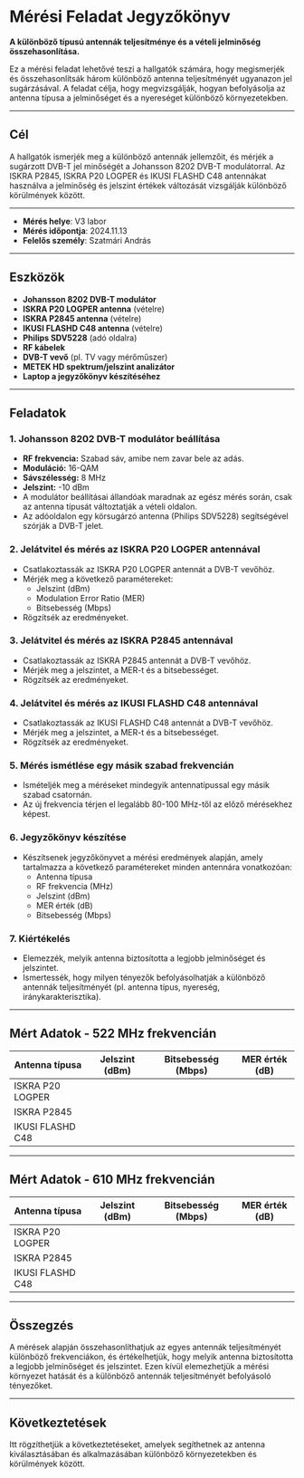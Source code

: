 # Mérési Feladat Jegyzőkönyv

**A különböző típusú antennák teljesítménye és a vételi jelminőség összehasonlítása.**

Ez a mérési feladat lehetővé teszi a hallgatók számára, hogy megismerjék és összehasonlítsák három különböző antenna teljesítményét ugyanazon jel sugárzásával. A feladat célja, hogy megvizsgálják, hogyan befolyásolja az antenna típusa a jelminőséget és a nyereséget különböző környezetekben.

---

## Cél
A hallgatók ismerjék meg a különböző antennák jellemzőit, és mérjék a sugárzott DVB-T jel minőségét a Johansson 8202 DVB-T modulátorral. Az ISKRA P2845, ISKRA P20 LOGPER és IKUSI FLASHD C48 antennákat használva a jelminőség és jelszint értékek változását vizsgálják különböző körülmények között.

---

- **Mérés helye**: V3 labor
- **Mérés időpontja**: 2024.11.13
- **Felelős személy**: Szatmári András

---

## Eszközök
- **Johansson 8202 DVB-T modulátor**
- **ISKRA P20 LOGPER antenna** (vételre)
- **ISKRA P2845 antenna** (vételre)
- **IKUSI FLASHD C48 antenna** (vételre)
- **Philips SDV5228** (adó oldalra)
- **RF kábelek**
- **DVB-T vevő** (pl. TV vagy mérőműszer)
- **METEK HD spektrum/jelszint analizátor**
- **Laptop a jegyzőkönyv készítéséhez**

---

## Feladatok

### 1. Johansson 8202 DVB-T modulátor beállítása
- **RF frekvencia:** Szabad sáv, amibe nem zavar bele az adás.
- **Moduláció:** 16-QAM
- **Sávszélesség:** 8 MHz
- **Jelszint:** -10 dBm
- A modulátor beállításai állandóak maradnak az egész mérés során, csak az antenna típusát változtatják a vételi oldalon.
- Az adóoldalon egy körsugárzó antenna (Philips SDV5228) segítségével szórják a DVB-T jelet.

### 2. Jelátvitel és mérés az ISKRA P20 LOGPER antennával
- Csatlakoztassák az ISKRA P20 LOGPER antennát a DVB-T vevőhöz.
- Mérjék meg a következő paramétereket:
  - Jelszint (dBm)
  - Modulation Error Ratio (MER)
  - Bitsebesség (Mbps)
- Rögzítsék az eredményeket.

### 3. Jelátvitel és mérés az ISKRA P2845 antennával
- Csatlakoztassák az ISKRA P2845 antennát a DVB-T vevőhöz.
- Mérjék meg a jelszintet, a MER-t és a bitsebességet.
- Rögzítsék az eredményeket.

### 4. Jelátvitel és mérés az IKUSI FLASHD C48 antennával
- Csatlakoztassák az IKUSI FLASHD C48 antennát a DVB-T vevőhöz.
- Mérjék meg a jelszintet, a MER-t és a bitsebességet.
- Rögzítsék az eredményeket.

### 5. Mérés ismétlése egy másik szabad frekvencián
- Ismételjék meg a méréseket mindegyik antennatípussal egy másik szabad csatornán.
- Az új frekvencia térjen el legalább 80-100 MHz-től az előző mérésekhez képest.

### 6. Jegyzőkönyv készítése
- Készítsenek jegyzőkönyvet a mérési eredmények alapján, amely tartalmazza a következő paramétereket minden antennára vonatkozóan:
  - Antenna típusa
  - RF frekvencia (MHz)
  - Jelszint (dBm)
  - MER érték (dB)
  - Bitsebesség (Mbps)

### 7. Kiértékelés
- Elemezzék, melyik antenna biztosította a legjobb jelminőséget és jelszintet.
- Ismertessék, hogy milyen tényezők befolyásolhatják a különböző antennák teljesítményét (pl. antenna típus, nyereség, iránykarakterisztika).

---

## Mért Adatok - 522 MHz frekvencián

| **Antenna típusa**       | **Jelszint (dBm)** | **Bitsebesség (Mbps)** | **MER érték (dB)** |
|--------------------------|---------------------|------------------------|--------------------|
| ISKRA P20 LOGPER         |                     |                        |                    |
| ISKRA P2845              |                     |                        |                    |
| IKUSI FLASHD C48         |                     |                        |                    |

---

## Mért Adatok - 610 MHz frekvencián

| **Antenna típusa**       | **Jelszint (dBm)** | **Bitsebesség (Mbps)** | **MER érték (dB)** |
|--------------------------|---------------------|------------------------|--------------------|
| ISKRA P20 LOGPER         |                     |                        |                    |
| ISKRA P2845              |                     |                        |                    |
| IKUSI FLASHD C48         |                     |                        |                    |

---

## Összegzés
A mérések alapján összehasonlíthatjuk az egyes antennák teljesítményét különböző frekvenciákon, és értékelhetjük, hogy melyik antenna biztosította a legjobb jelminőséget és jelszintet. Ezen kívül elemezhetjük a mérési környezet hatását és a különböző antennák teljesítményét befolyásoló tényezőket.

---

## Következtetések
Itt rögzíthetjük a következtetéseket, amelyek segíthetnek az antenna kiválasztásában és alkalmazásában különböző környezetekben és körülmények között.

